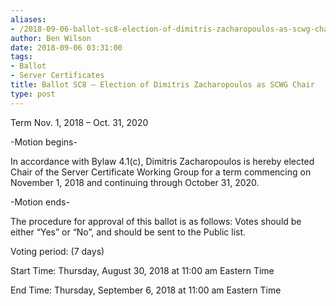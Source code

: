 ```yaml
---
aliases:
- /2018-09-06-ballot-sc8-election-of-dimitris-zacharopoulos-as-scwg-chair/
author: Ben Wilson
date: 2018-09-06 03:31:00
tags:
- Ballot
- Server Certificates
title: Ballot SC8 – Election of Dimitris Zacharopoulos as SCWG Chair
type: post
---
```


Term Nov. 1, 2018 – Oct. 31, 2020

-Motion begins-

In accordance with Bylaw 4.1(c), Dimitris Zacharopoulos is hereby elected Chair of the Server Certificate Working Group for a term commencing on November 1, 2018 and continuing through October 31, 2020.

-Motion ends-

The procedure for approval of this ballot is as follows: Votes should be either “Yes” or “No”, and should be sent to the Public list.

Voting period: (7 days)

Start Time: Thursday, August 30, 2018 at 11:00 am Eastern Time

End Time: Thursday, September 6, 2018 at 11:00 am Eastern Time